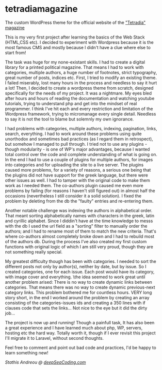 # tetradiamagazine
The custom WordPress theme for the official website of the <a href="https://tetradiamagazine.gr">"Tetradia" magazine</a>

<p>This is my very first project after learning the basics of the Web Stack (HTML,CSS etc). I decided to experiment with Wordpress because it is the most famous CMS and mostly because I didn't have a clue where else to start from!</p>
<p>The task was huge for my none-existant skills. I had to create a digital library for a printed political magazine. That means I had to work with categories, multiple authors, a huge number of footnotes, strict typography, great number of posts, indices etc. First, I tried to modify an existing theme. I failed miserably, lost many hours in the process and needless to say it hurt a lot! Then, I decided to create a wordpress theme from scratch, designed specifically for the needs of my project. It was a nightmare. My eyes bled after hours and hours of reading the documentation and watching youtube tutorials, trying to understand php and get into the mindset of real programmer. I think I've hit each and every restriction and limitation of the Wordpress framework, trying to micromanage every single detail. Needless to say it is not the tool to blame but solemnly my own ignorance.</p>
<p>I had problems with categories, multiple authors, indexing, pagination, links, search, everything. I had to work around these problems using quite unorthodox and sometimes bad practices (as I regard them in retrospect), but somehow I managed to pull through. I tried not to use any plugins - though modularity - is one of WP's major advantages, because I wanted total control over the code and complete understanding of what is going on. In the end I had to use a couple of plugins for multiple authors, for images into categories and for uploading the site to a live server. The plugins caused more problems, for a variety of reasons, a serious one being that the plugins did not have support for the greek language, but there were other issues as well. I had to tamper with the original code to make them work as I needed them. The co-authors plugin caused me even more problems by failing (for reasons I haven't still figured out) in almost half the occasions (nevertheless I still consider it a solid solution). I fixed the problem by deleting from the db the "faulty" entries and re-entering them.</p>
<p>Another notable challenge was indexing the authors in alphabetical order. That meant sorting alphabetically names with characters in the greek, latin and cyrillic alphabet. Since I diddin't have at the time knowledge to messs with the db I used the url field as a "sorting" filter to manually order the authors; and I had to rename most of them to match the new criteria. That's where co-authors almost completely broke down and I had to rebuild most of the authors db. During the process I've also created my first custom functions with original logic of which I am still very proud, though they are not something really special.</p>
<p>My greatest difficulty though has been with categories. I needed to sort the different posts not only by author(s), neither by date, but by issue. So I created categories, one for each issue. Each post would have its category, with image cover and everything. \the idea seemed to work great until another problem arised: There is no way to create dynamic links between categories. That means there was no way to create dynamic previous-next category links. This problem bothered me for countless hours. VERY long story short, in the end I worked around the problem by creating an array consisting of the categories-issues ids and creating a 350 lines with if clauses code that sets the links... Not nice to the eye but it did the dirty job...</p>
<p>The project is now up and running! Though a painfull task, It has also been a great experience and I have learned much about php, WP, servers, hosting etc the hard way. Totally worth it, though if I ever revisit this project I'll migrate it to Laravel, without second thoughts.</p>
<p>Feel free to comment and point out bad code and practices, I'd be happy to learn something new!</p>

<p><em>Stathis Andreou @ <a href="https://deepseacoding.com">deepSeaCoding.com</a></em></p>
